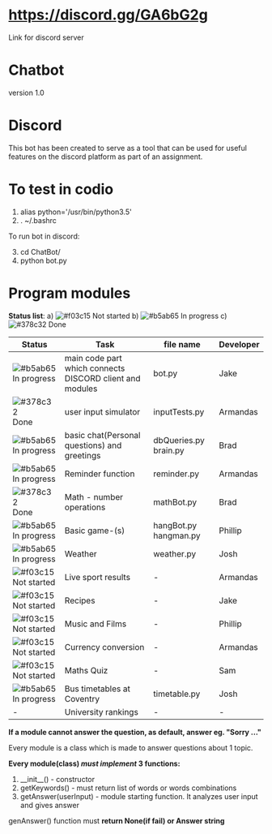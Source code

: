 # https://discord.gg/GA6bG2g
Link for discord server
# Chatbot
version 1.0
# Discord
This bot has been created to serve as a tool that can be used for useful features
on the discord platform as part of an assignment.

# To test in codio
1) alias python='/usr/bin/python3.5'
2) . ~/.bashrc

To run bot in discord:

3) cd ChatBot/
4) python bot.py

# Program modules

**Status list**:
a) ![#f03c15](https://placehold.it/15/f03c15/000000?text=+) Not started
b) ![#b5ab65](https://placehold.it/15/b5ab65/000000?text=+) In progress
c) ![#378c32](https://placehold.it/15/378c32/000000?text=+) Done

| Status | Task | file name | Developer |
| --- | --- | --- | --- |
| ![#b5ab65](https://placehold.it/15/b5ab65/000000?text=+) In progress | main code part which connects DISCORD client and modules | bot.py | Jake |
| ![#378c32](https://placehold.it/15/378c32/000000?text=+) Done | user input simulator | inputTests.py | Armandas |
| ![#b5ab65](https://placehold.it/15/b5ab65/000000?text=+) In progress | basic chat(Personal questions) and greetings | dbQueries.py brain.py | Brad |
| ![#b5ab65](https://placehold.it/15/b5ab65/000000?text=+) In progress | Reminder function | reminder.py | Armandas |
| ![#378c32](https://placehold.it/15/378c32/000000?text=+) Done | Math - number operations | mathBot.py | Brad |
| ![#b5ab65](https://placehold.it/15/b5ab65/000000?text=+) In progress | Basic game-(s) | hangBot.py hangman.py | Phillip |
| ![#b5ab65](https://placehold.it/15/b5ab65/000000?text=+) In progress | Weather | weather.py | Josh |
| ![#f03c15](https://placehold.it/15/f03c15/000000?text=+) Not started | Live sport results | - | Armandas |
| ![#f03c15](https://placehold.it/15/f03c15/000000?text=+) Not started | Recipes | - | Jake |
| ![#f03c15](https://placehold.it/15/f03c15/000000?text=+) Not started | Music and Films | - | Phillip |
| ![#f03c15](https://placehold.it/15/f03c15/000000?text=+) Not started | Currency conversion | - | Armandas |
| ![#f03c15](https://placehold.it/15/f03c15/000000?text=+) Not started | Maths Quiz | - | Sam |
| ![#b5ab65](https://placehold.it/15/b5ab65/000000?text=+) In progress | Bus timetables at Coventry | timetable.py | Josh |
| - | University rankings | - | - |

**If a module cannot answer the question, as default, answer eg. "Sorry ..."**

Every module is a class which is made to answer questions about 1 topic.

**Every module(class) _must implement_ 3 functions:**
1. \_\_init\_\_() - constructor
2. getKeywords() - must return list of words or words combinations
3. getAnswer(userInput) - module starting function. It analyzes user input and gives answer

genAnswer() function must **return None(if fail) or Answer string**

